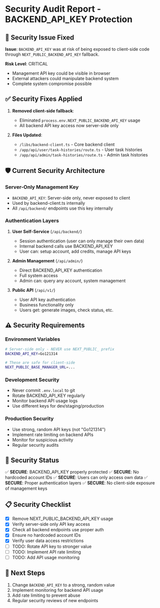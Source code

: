 # Security Audit Report - BACKEND_API_KEY Protection

## 🔐 Security Issue Fixed

**Issue**: `BACKEND_API_KEY` was at risk of being exposed to client-side code through `NEXT_PUBLIC_BACKEND_API_KEY` fallback.

**Risk Level**: CRITICAL
- Management API key could be visible in browser
- External attackers could manipulate backend system
- Complete system compromise possible

## ✅ Security Fixes Applied

1. **Removed client-side fallback**: 
   - Eliminated `process.env.NEXT_PUBLIC_BACKEND_API_KEY` usage
   - All backend API key access now server-side only

2. **Files Updated**:
   - `/libs/backend-client.ts` - Core backend client
   - `/app/api/user/task-histories/route.ts` - User task histories
   - `/app/api/admin/task-histories/route.ts` - Admin task histories

## 🛡️ Current Security Architecture

### Server-Only Management Key
- `BACKEND_API_KEY`: Server-side only, never exposed to client
- Used by backend-client.ts internally
- All `/api/backend/` endpoints use this key internally

### Authentication Layers
1. **User Self-Service** (`/api/backend/`)
   - Session authentication (user can only manage their own data)
   - Internal backend calls use BACKEND_API_KEY
   - User can: setup account, add credits, manage API keys

2. **Admin Management** (`/api/admin/`)
   - Direct BACKEND_API_KEY authentication
   - Full system access
   - Admin can: query any account, system management

3. **Public API** (`/api/v1/`)
   - User API key authentication
   - Business functionality only
   - Users get: generate images, check status, etc.

## ⚠️ Security Requirements

### Environment Variables
```bash
# Server-side only - NEVER use NEXT_PUBLIC_ prefix
BACKEND_API_KEY=Go121314

# These are safe for client-side
NEXT_PUBLIC_BASE_MANAGER_URL=...
```

### Development Security
- Never commit `.env.local` to git
- Rotate BACKEND_API_KEY regularly
- Monitor backend API usage logs
- Use different keys for dev/staging/production

### Production Security
- Use strong, random API keys (not "Go121314")
- Implement rate limiting on backend APIs
- Monitor for suspicious activity
- Regular security audits

## 🎯 Security Status

✅ **SECURE**: BACKEND_API_KEY properly protected
✅ **SECURE**: No hardcoded account IDs
✅ **SECURE**: Users can only access own data
✅ **SECURE**: Proper authentication layers
✅ **SECURE**: No client-side exposure of management keys

## 📋 Security Checklist

- [x] Remove NEXT_PUBLIC_BACKEND_API_KEY usage
- [x] Verify server-side only API key access
- [x] Check all backend endpoints use proper auth
- [x] Ensure no hardcoded account IDs
- [x] Verify user data access restrictions
- [ ] TODO: Rotate API key to stronger value
- [ ] TODO: Implement API rate limiting
- [ ] TODO: Add API usage monitoring

## 🚨 Next Steps

1. Change `BACKEND_API_KEY` to a strong, random value
2. Implement monitoring for backend API usage
3. Add rate limiting to prevent abuse
4. Regular security reviews of new endpoints